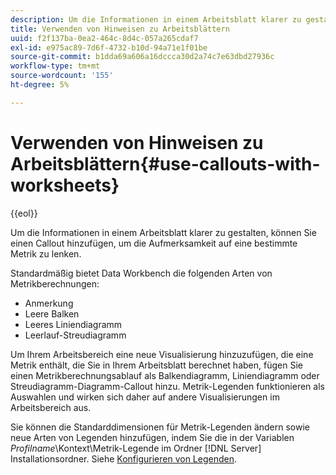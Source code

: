 ```yaml
---
description: Um die Informationen in einem Arbeitsblatt klarer zu gestalten, können Sie einen Callout hinzufügen, um die Aufmerksamkeit auf eine bestimmte Metrik zu lenken.
title: Verwenden von Hinweisen zu Arbeitsblättern
uuid: f2f137ba-0ea2-464c-8d4c-057a265cdaf7
exl-id: e975ac89-7d6f-4732-b10d-94a71e1f01be
source-git-commit: b1dda69a606a16dccca30d2a74c7e63dbd27936c
workflow-type: tm+mt
source-wordcount: '155'
ht-degree: 5%

---
```


# Verwenden von Hinweisen zu Arbeitsblättern{#use-callouts-with-worksheets}

{{eol}}

Um die Informationen in einem Arbeitsblatt klarer zu gestalten, können Sie einen Callout hinzufügen, um die Aufmerksamkeit auf eine bestimmte Metrik zu lenken.

Standardmäßig bietet Data Workbench die folgenden Arten von Metrikberechnungen:

* Anmerkung
* Leere Balken
* Leeres Liniendiagramm
* Leerlauf-Streudiagramm

Um Ihrem Arbeitsbereich eine neue Visualisierung hinzuzufügen, die eine Metrik enthält, die Sie in Ihrem Arbeitsblatt berechnet haben, fügen Sie einen Metrikberechnungsablauf als Balkendiagramm, Liniendiagramm oder Streudiagramm-Diagramm-Callout hinzu. Metrik-Legenden funktionieren als Auswahlen und wirken sich daher auf andere Visualisierungen im Arbeitsbereich aus.

Sie können die Standarddimensionen für Metrik-Legenden ändern sowie neue Arten von Legenden hinzufügen, indem Sie die in der Variablen *Profilname*\Kontext\Metrik-Legende im Ordner [!DNL Server] Installationsordner. Siehe [Konfigurieren von Legenden](../../../../home/c-get-started/c-intf-anlys-ftrs/c-config-callouts.md#concept-f6e91e172f5e4c009245c9c549beb76a).
